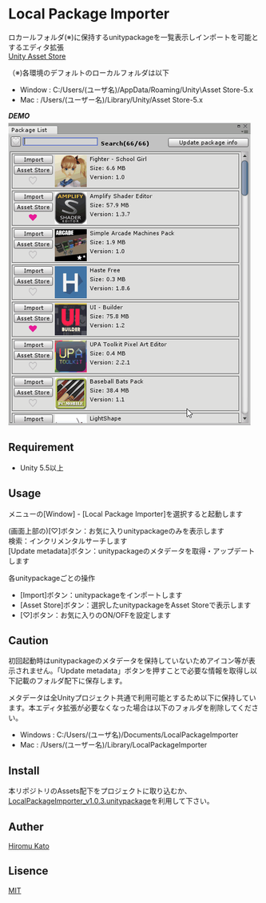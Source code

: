 ﻿# Local Package Importer
ロカールフォルダ(※)に保持するunitypackageを一覧表示しインポートを可能とするエディタ拡張  
[Unity Asset Store](https://assetstore.unity.com/packages/tools/utilities/local-package-importer-105554)

（※)各環境のデフォルトのローカルフォルダは以下
- Window : C:/Users/(ユーザ名)/AppData/Roaming/Unity\Asset Store-5.x  
- Mac : /Users/(ユーザー名)/Library/Unity/Asset Store-5.x 

***DEMO***  
![demo](https://raw.githubusercontent.com/HiromuKato/LocalPackageImporter/media/media/localpackageimporter.gif)

## Requirement
- Unity 5.5以上

## Usage 
メニューの[Window] - [Local Package Importer]を選択すると起動します  

(画面上部の)[♡]ボタン：お気に入りunitypackageのみを表示します  
検索：インクリメンタルサーチします  
[Update metadata]ボタン：unitypackageのメタデータを取得・アップデートします 

各unitypackageごとの操作
- [Import]ボタン：unitypackageをインポートします  
- [Asset Store]ボタン：選択したunitypackageをAsset Storeで表示します  
- [♡]ボタン：お気に入りのON/OFFを設定します 

## Caution
初回起動時はunitypackageのメタデータを保持していないためアイコン等が表示されません。「Update metadata」ボタンを押すことで必要な情報を取得し以下記載のフォルダ配下に保存します。  
  
メタデータは全Unityプロジェクト共通で利用可能とするため以下に保持しています。本エディタ拡張が必要なくなった場合は以下のフォルダを削除してください。
- Windows : C:/Users/(ユーザ名)/Documents/LocalPackageImporter
- Mac : /Users/(ユーザー名)/Library/LocalPackageImporter

## Install
本リポジトリのAssets配下をプロジェクトに取り込むか、[LocalPackageImporter_v1.0.3.unitypackage](https://github.com/HiromuKato/LocalPackageImporter/blob/master/External/LocalPackageImporter_v1.0.3.unitypackage?raw=true)を利用して下さい。

## Auther
[Hiromu Kato](https://github.com/HiromuKato)

## Lisence
[MIT](https://github.com/HiromuKato/LocalPackageImporter/blob/master/LICENSE)